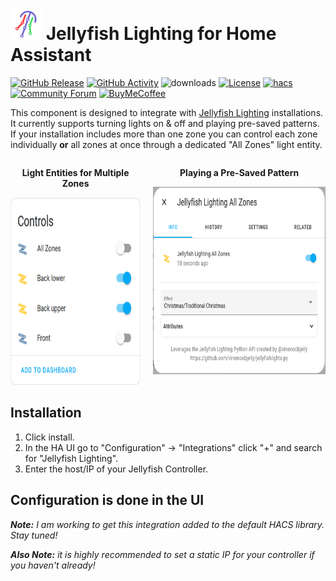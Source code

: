 # <img src="https://raw.githubusercontent.com/bdunn44/hass-jellyfish-lighting/master/.github/images/jellyfish-icon.png" alt="Jellyfish Lighting icon" height="50px"> Jellyfish Lighting for Home Assistant

[![GitHub Release][releases-badge]][releases]
[![GitHub Activity][commits-badge]][commits]
![downloads][downloads-badge]
[![License][license-badge]](LICENSE)
[![hacs][hacsbadge]][hacs]
[![Community Forum][forum-badge]][forum]
[![BuyMeCoffee][buymecoffee-badge]][buymecoffee]

This component is designed to integrate with [Jellyfish Lighting][jellyfish-lighting] installations. It currently supports turning lights on & off and playing pre-saved patterns. If your installation includes more than one zone you can control each zone individually **or** all zones at once through a dedicated "All Zones" light entity.

<div style="display:flex">
    <div style="margin-right:20px">
        <p style="font-weight:bold;text-align:center">Light Entities for Multiple Zones</p>
        <img src="https://raw.githubusercontent.com/bdunn44/hass-jellyfish-lighting/master/.github/images/example_zones.png" alt="Example Zone Entities" height="300px"/>
    </div>
    <div>
        <p style="font-weight:bold;text-align:center">Playing a Pre-Saved Pattern</p>
        <img src="https://raw.githubusercontent.com/bdunn44/hass-jellyfish-lighting/master/.github/images/example_play_pattern.png" alt="Example of Playing a Pre-Saved Pattern" height="300px"/>
    </div>
</div>

## Installation

1. Click install.
1. In the HA UI go to "Configuration" -> "Integrations" click "+" and search for "Jellyfish Lighting".
1. Enter the host/IP of your Jellyfish Controller.

## Configuration is done in the UI

_**Note:** I am working to get this integration added to the default HACS library. Stay tuned!_

_**Also Note:** it is highly recommended to set a static IP for your controller if you haven't already!_

[jellyfish-lighting]: https://jellyfishlighting.com/
[commits-badge]: https://img.shields.io/github/commit-activity/y/bdunn44/hass-jellyfish-lighting?style=flat-square
[commits]: https://github.com/bdunn44/hass-jellyfish-lighting/commits/master
[releases]: https://github.com/bdunn44/hass-jellyfish-lighting/releases
[downloads-badge]: https://img.shields.io/github/downloads/bdunn44/hass-jellyfish-lighting/total?style=flat-square
[hacs]: https://hacs.xyz/docs/faq/custom_repositories/
[hacsbadge]: https://img.shields.io/badge/HACS-Custom-orange?style=flat-square
[forum-badge]: https://img.shields.io/badge/community-forum-yellow.svg?style=flat-square
[forum]: https://community.home-assistant.io/
[license-badge]: https://img.shields.io/github/license/bdunn44/hass-jellyfish-lighting?style=flat-square
[releases-badge]: https://img.shields.io/github/v/release/bdunn44/hass-jellyfish-lighting?include_prereleases&style=flat-square
[buymecoffee]: https://www.buymeacoffee.com/bdunn44
[buymecoffee-badge]: https://img.shields.io/badge/buy%20me%20a%20coffee-donate-yellow.svg?style=flat-square

[example-zones]: example_zones.png
[example-play-pattern]: example_play_pattern.png
